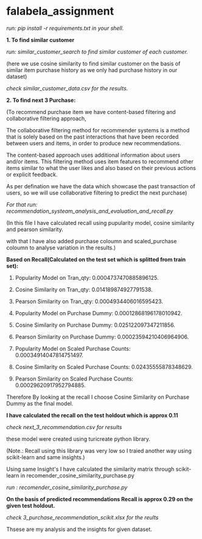 # falabela_assignment

*run: pip install -r requirements.txt in your shell.*

**1. To find similar customer**

*run: similar_customer_search to find similar customer of each customer.*

(here we use cosine similarity to find similar customer on the basis of similar item purchase history as we only had purchase history in our dataset)

*check similar_customer_data.csv for the results.*

**2. To find next 3 Purchase:**

(To recommend purchase item we have content-based filtering and collaborative filtering approach,

The collaborative filtering method for recommender systems is a method that is solely based on the past interactions that have been recorded between users and items, in order to produce new recommendations.

The content-based approach uses additional information about users and/or items. This filtering method uses item features to recommend other items similar to what the user likes and also based on their previous actions or explicit feedback.

As per defination we have the data which showcase the past transaction of users, so we will use collaborative filtering to predict the next purchase)

*For that run: recommendation_systeam_analysis_and_evaluation_and_recall.py*

(In this file I have calculated recall using pupularity model, cosine similarity and pearson similarity.

with that I have also added purchase coloumn and scaled_purchase coloumn to analyse variation in the results.)



**Based on Recall(Calculated on the test set which is splitted from train set):**

  1. Popularity Model on Tran_qty:  0.0004737470885896125.

  2. Cosine Similarity on Tran_qty: 0.014189874927791538.
  
  3. Pearson Similarity on Tran_qty: 0.0004934406016595423.


  4. Popularity Model on Purchase Dummy: 0.00012868196178010942.

  5. Cosine Similarity on Purchase Dummy: 0.025122097347211856.

  6. Pearson Similarity on Purchase Dummy: 0.00023594210406964906.


  7. Popularity Model on Scaled Purchase Counts: 0.00034914047814751497. 

  8. Cosine Similarity on Scaled Purchase Counts: 0.02435555878348629.

  9. Pearson Similarity on Scaled Purchase Counts: 0.00029620917952794885.



Therefore By looking at the recall I choose Cosine Similarity on Purchase Dummy as the final model.


**I have calculated the recall on the test holdout which is approx 0.11**

*check next_3_recommendation.csv for results*

these model were created using turicreate python library.

(Note.: Recall using this library was very low so I traied another way using scikit-learn and same insights.)

Using same Insight's I have calculated the similarity matrix through scikit-learn in recomender_cosine_similarity_purchase.py

*run : recomender_cosine_similarity_purchase.py*

**On the basis of predicted recommendations Recall is approx 0.29 on the given test holdout.**

*check 3_purchase_recommendation_scikit.xlsx for the reults*

Thsese are my analysis and the insights for given dataset.
